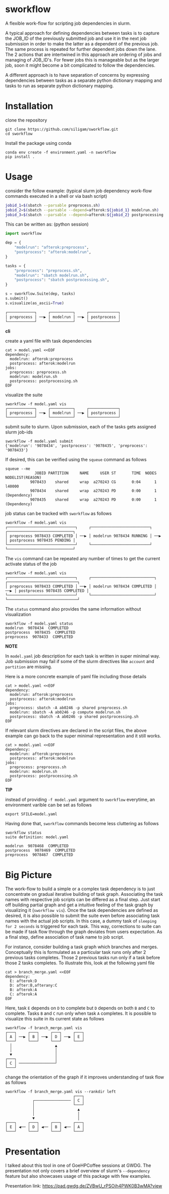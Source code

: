 # sworkflow

A flexible work-flow for scripting job dependencies in slurm.

A typical approach for defining dependencies between tasks is to capture the
JOB\_ID of the previously submitted job and use it in the next job submission in
order to make the latter as a dependent of the previous job. The same process is
repeated for further dependent jobs down the lane. The 2 actions that are
intertwined in this approach are ordering of jobs and managing of JOB\_ID's. For
fewer jobs this is manageable but as the larger job, soon it might become a bit
complicated to follow the dependencies.

A different approach is to have separation of concerns by expressing
dependencies between tasks as a separate python dictionary mapping and tasks to
run as separate python dictionary mapping.

# Installation

clone the repository

``` shell
git clone https://github.com/siligam/sworkflow.git
cd sworkflow
```

Install the package using conda

``` shell
conda env create -f environment.yaml -n sworkflow
pip install .
```

# Usage

consider the follow example:
(typical slurm job dependency work-flow commands executed in a shell or via bash script)

```bash
jobid_1=$(sbatch --parsable preprocess.sh)
jobid_2=$(sbatch --parsable --depend=afterok:${jobid_1} modelrun.sh)
jobid_3=$(sbatch --parsable --depend=afterok:${jobid_2} postprocessing.sh) 
```

This can be written as:
(python session)

```python
import sworkflow

dep = {
    "modelrun": "afterok:preprocess",
    "postprocess": "afterok:modelrun",
}

tasks = {
    "preprocess": "preprocess.sh",
    "modelrun": "sbatch modelrun.sh",
    "postprocess": "sbatch postprocessing.sh",
}

s = sworkflow.Suite(dep, tasks)
s.submit()
s.visualize(as_ascii=True)

┌────────────┐     ┌──────────┐     ┌─────────────┐
│ preprocess │ ──▶ │ modelrun │ ──▶ │ postprocess │
└────────────┘     └──────────┘     └─────────────┘
```

**cli**

create a yaml file with task dependencies

``` shell
cat > model.yaml <<EOF
dependency:
  modelrun: afterok:preprocess
  postprocess: afterok:modelrun
jobs:
  preprocess: preprocess.sh
  modelrun: modelrun.sh
  postprocess: postprocessing.sh
EOF
```

visualize the suite

``` shell
sworkflow -f model.yaml vis
┌────────────┐     ┌──────────┐     ┌─────────────┐
│ preprocess │ ──▶ │ modelrun │ ──▶ │ postprocess │
└────────────┘     └──────────┘     └─────────────┘
```

submit suite to slurm. Upon submission, each of the tasks gets assigned slurm job-ids

``` shell
sworkflow -f model.yaml submit
{'modelrun': '9078434', 'postprocess': '9078435', 'preprocess': '9078433'}
```

If desired, this can be verified using the `squeue` command as follows

``` shell
squeue --me
             JOBID PARTITION     NAME     USER ST       TIME  NODES NODELIST(REASON)
           9078433    shared     wrap  a270243 CG       0:04      1 l40000
           9078434    shared     wrap  a270243 PD       0:00      1 (Dependency)
           9078435    shared     wrap  a270243 PD       0:00      1 (Dependency)
```

job status can be tracked with `sworkflow` as follows

``` shell
sworkflow -f model.yaml vis
┌──────────────────────────────┐     ┌──────────────────────────┐     ┌─────────────────────────────┐
│ preprocess 9078433 COMPLETED │ ──▶ │ modelrun 9078434 RUNNING │ ──▶ │ postprocess 9078435 PENDING │
└──────────────────────────────┘     └──────────────────────────┘     └─────────────────────────────┘
```

The `vis` command can be repeated any number of times to get the current activate status of the job

``` shell
sworkflow -f model.yaml vis
┌──────────────────────────────┐     ┌────────────────────────────┐     ┌───────────────────────────────┐
│ preprocess 9078433 COMPLETED │ ──▶ │ modelrun 9078434 COMPLETED │ ──▶ │ postprocess 9078435 COMPLETED │
└──────────────────────────────┘     └────────────────────────────┘     └───────────────────────────────┘
```

The `status` command also provides the same information without visualization

``` shell
sworkflow -f model.yaml status
modelrun  9078434  COMPLETED
postprocess  9078435  COMPLETED
preprocess  9078433  COMPLETED
```

**NOTE**

In `model.yaml` job description for each task is written in super minimal
way. Job submission may fail if some of the slurm directives like `account` and
`partition` are missing.

Here is a more concrete example of yaml file including those details

``` shell
cat > model.yaml <<EOF
dependency:
  modelrun: afterok:preprocess
  postprocess: afterok:modelrun
jobs:
  preprocess: sbatch -A ab0246 -p shared preprocess.sh
  modelrun: sbatch -A ab0246 -p compute modelrun.sh
  postprocess: sbatch -A ab0246 -p shared postprocessing.sh
EOF
```

If relevant slurm directives are declared in the script files, the above example
can go back to the super minimal representation and it still works.


``` shell
cat > model.yaml <<EOF
dependency:
  modelrun: afterok:preprocess
  postprocess: afterok:modelrun
jobs:
  preprocess: preprocess.sh
  modelrun: modelrun.sh
  postprocess: postprocessing.sh
EOF
```


**TIP**

instead of providing `-f model.yaml` argument to `sworkflow` everytime, an
environment varible can be set as follows


``` shell
export SFILE=model.yaml
```

Having done that, `sworkflow` commands become less cluttering as follows

``` shell
sworkflow status
suite definition: model.yaml

modelrun  9078468  COMPLETED
postprocess  9078469  COMPLETED
preprocess  9078467  COMPLETED
```

# Big Picture

The work-flow to build a simple or a complex task dependency is to just
concentrate on gradual iterative building of task graph. Associating the task
names with respective job scripts can be differed as a final step. Just start
off building partial graph and get a intuitive feeling of the task graph by
visualizing it (`sworkflow vis`). Once the task dependencies are defined as
desired, it is also possible to submit the suite even before associating task
names with the actual job scripts. In this case, a dummy task of `sleeping for 2
seconds` is triggered for each task. This way, corrections to suite can be made
if task flow through the graph deviates from users expectation. As a final step,
define association of task name to job script.

For instance, consider building a task graph which branches and
merges. Conceptually this is formulated as a particular task runs only after 2
previous tasks completes. Those 2 previous tasks run only if a task before those
2 tasks completes. To illustrate this, look at the following yaml file

``` shell
cat > branch_merge.yaml <<EOF
dependency:
  E: afterok:D
  D: after:B,afterany:C
  B: afterok:A
  C: afterok:A
EOF
```

Here, task `E` depends on `D` to complete but `D` depends on both `B` and `C` to
complete. Tasks `B` and `C` run only when task `A` completes. It is possible to
visualize this suite in its current state as follows

``` shell
sworkflow -f branch_merge.yaml vis
┌───┐     ┌───┐     ┌───┐     ┌───┐
│ A │ ──▶ │ B │ ──▶ │ D │ ──▶ │ E │
└───┘     └───┘     └───┘     └───┘
  │                   ▲
  │                   │
  ▼                   │
┌───┐                 │
│ C │ ────────────────┘
└───┘
```

change the orientation of the graph if it improves understanding of task flow as
follows

``` shell
sworkflow -f branch_merge.yaml vis --rankdir left
                              ┌───┐
            ┌──────────────── │ C │
            │                 └───┘
            │                   ▲
            │                   │
            ▼                   │
┌───┐     ┌───┐     ┌───┐     ┌───┐
│ E │ ◀── │ D │ ◀── │ B │ ◀── │ A │
└───┘     └───┘     └───┘     └───┘
```

# Presentation

I talked about this tool in one of GoeHPCoffee sessions at GWDG. The
presentation not only covers a brief overview of slurm's `--dependency` feature
but also showcases usage of this package with few examples.

Presentation link: https://pad.gwdg.de/ZVBwU_rPSOih4PWK0B3wMA?view
